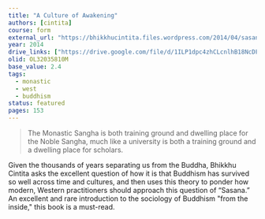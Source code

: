 ```yaml
---
title: "A Culture of Awakening"
authors: [cintita]
course: form
external_url: "https://bhikkhucintita.files.wordpress.com/2014/04/sasana6x9withcover.pdf"
year: 2014
drive_links: ["https://drive.google.com/file/d/1ILP1dpc4zhCLcnlhB18NcDFY9aElRj9Q/view?usp=drivesdk"]
olid: OL32035810M
base_value: 2.4
tags:
  - monastic
  - west
  - buddhism
status: featured
pages: 153
---
```


> The Monastic Sangha is both training ground and dwelling place for the Noble Sangha, much like a university is both a training ground and a dwelling place for scholars.

Given the thousands of years separating us from the Buddha, Bhikkhu Cintita asks the excellent question of how it is that Buddhism has survived so well across time and cultures, and then uses this theory to ponder how modern, Western practitioners should approach this question of “Sasana.” An excellent and rare introduction to the sociology of Buddhism "from the inside," this book is a must-read.

